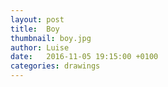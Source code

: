 ```yaml
---
layout: post
title:  Boy
thumbnail: boy.jpg
author: Luise
date:   2016-11-05 19:15:00 +0100
categories: drawings
---
```

